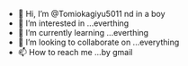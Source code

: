 - 👋 Hi, I’m @Tomiokagiyu5011 nd in a boy
- 👀 I’m interested in ...everthing
- 🌱 I’m currently learning ...everthing
- 💞️ I’m looking to collaborate on ...everything
- 📫 How to reach me ...by gmail

<!---
Tomiokagiyu5011/Tomiokagiyu5011 is a ✨ special ✨ repository because its `README.md` (this file) appears on your GitHub profile.
You can click the Preview link to take a look at your changes.
--->
